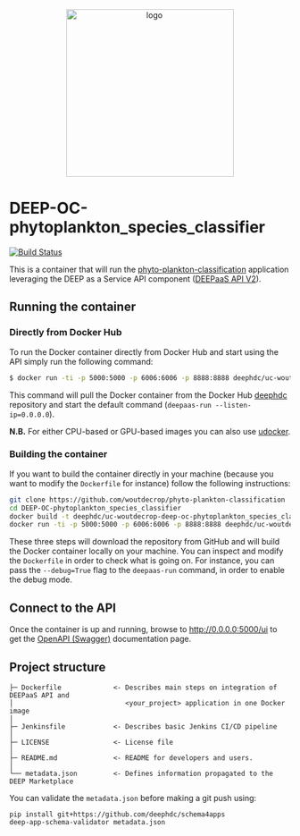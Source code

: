 <div align="center">
<img src="https://marketplace.deep-hybrid-datacloud.eu/images/logo-deep.png" alt="logo" width="300"/>
</div>

# DEEP-OC-phytoplankton_species_classifier
[![Build Status](https://jenkins.indigo-datacloud.eu/buildStatus/icon?job=Pipeline-as-code/DEEP-OC-org/UC-woutdecrop-DEEP-OC-phytoplankton_species_classifier/master)](https://jenkins.indigo-datacloud.eu/job/Pipeline-as-code/job/DEEP-OC-org/job/UC-woutdecrop-DEEP-OC-phytoplankton_species_classifier/job/master)

This is a container that will run the [phyto-plankton-classification](https://github.com/woutdecrop/phyto-plankton-classification) application leveraging the DEEP as a Service API component ([DEEPaaS API V2](https://github.com/indigo-dc/DEEPaaS)).

    
## Running the container

### Directly from Docker Hub

To run the Docker container directly from Docker Hub and start using the API simply run the following command:

```bash
$ docker run -ti -p 5000:5000 -p 6006:6006 -p 8888:8888 deephdc/uc-woutdecrop-deep-oc-phytoplankton_species_classifier
```

This command will pull the Docker container from the Docker Hub [deephdc](https://hub.docker.com/u/deephdc/) repository and start the default command (`deepaas-run --listen-ip=0.0.0.0`).

**N.B.** For either CPU-based or GPU-based images you can also use [udocker](https://github.com/indigo-dc/udocker).

### Building the container

If you want to build the container directly in your machine (because you want to modify the `Dockerfile` for instance) follow the following instructions:
```bash
git clone https://github.com/woutdecrop/phyto-plankton-classification
cd DEEP-OC-phytoplankton_species_classifier
docker build -t deephdc/uc-woutdecrop-deep-oc-phytoplankton_species_classifier .
docker run -ti -p 5000:5000 -p 6006:6006 -p 8888:8888 deephdc/uc-woutdecrop-deep-oc-phytoplankton_species_classifier
```

These three steps will download the repository from GitHub and will build the Docker container locally on your machine. You can inspect and modify the `Dockerfile` in order to check what is going on. For instance, you can pass the `--debug=True` flag to the `deepaas-run` command, in order to enable the debug mode.


## Connect to the API

Once the container is up and running, browse to http://0.0.0.0:5000/ui to get the [OpenAPI (Swagger)](https://www.openapis.org/) documentation page.


## Project structure
```
├─ Dockerfile             <- Describes main steps on integration of DEEPaaS API and
│                            <your_project> application in one Docker image
│
├─ Jenkinsfile            <- Describes basic Jenkins CI/CD pipeline
│
├─ LICENSE                <- License file
│
├─ README.md              <- README for developers and users.
│
└── metadata.json         <- Defines information propagated to the DEEP Marketplace
```

You can validate the `metadata.json` before making a git push using:
```shell
pip install git+https://github.com/deephdc/schema4apps
deep-app-schema-validator metadata.json
```
